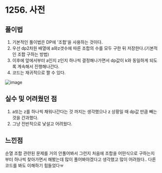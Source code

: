 # 1256. 사전

## 풀이법

1. 기본적인 풀이법은 DP에 '조합'을 사용하는 것이다.
2. 우선 dp2차원 배열에 a와z갯수에 따른 조합의 수를 모두 구한 뒤 저장한다.(기본적인 조합 구하는 방법)
3. 이후에 앞에서부터 a인지 z인지 하나씩 결정해나가면서 dp값이 k와 동일하게 되도록 계속해서 진행해나간다.
4. 코드는 재귀적으로 짤 수 있다.

![image](https://user-images.githubusercontent.com/54053016/92249367-ef2f8d00-ef04-11ea-83f0-c00b3f8dee35.png)


## 실수 및 어려웠던 점

1. a또는 z를 하나씩 채워나간다는 것 까지는 생각했으나 z 상황일 때 dp값 만큼 빼는 것을 간과했다.
2. 그냥 전반적으로 낯설고 어려웠다.


## 느낀점

순열 조합 관련된 문제를 거의 안풀어봐서 그런지 처음에 조합을 어떤식으로 구하는지 부터 하나씩 찾아가면서 해봤는데 많이 풀어봐야겠다고 생각했고 많이 어려웠다.. 다른 코드를 봐도 이해하기 힘들었다ㅠ

